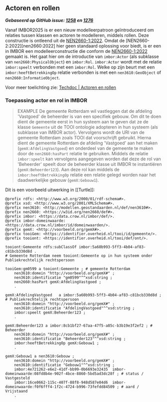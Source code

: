 ## Actoren en rollen

***Gebaseerd op GitHub issue: [1258](https://github.com/Stichting-CROW/imbor/issues/1258) en [1276](https://github.com/Stichting-CROW/imbor/issues/1276)***

Vanaf IMBOR2025 is er een nieuw modelleerpatroon geïntroduceerd om relaties tussen klassen en actoren te modelleren, middels rollen. Deze constructie is ontleend uit de [NEN2660-1:2022](nen2660-1:2022). Omdat de [NEN2660-2:2022][nen2660:2022] hier geen standaard oplossing voor biedt, is er een in IMBOR een modelleerconstructie die conform de [NEN2660-1:2022](nen2660-1:2022) gemaakt is. Het gaat hier om de introductie van `imbor:Actor` (als subklasse van `nen2660:PhysicalObject`) en `imbor:Rol`. `imbor:Actor` wordt met de relatie `imbor:speelt` verbonden met een `imbor:Rol`. Welke op zijn beurt met een `imbor:heeftBetrekkingOp` relatie verbonden is met een `nen3610:GeoObject` of `nen2660:InformatieObject`. 

Voor meer toelichting zie: [Techdoc | Actoren en rollen](https://docs.crow.nl/imbor/techdoc/#actoren-en-rollen)

### Toepassing actor en rol in IMBOR

>EXAMPLE
>De gemeente Rotterdam wil vastleggen dat de afdeling 'Vastgoed' de beheerder is van een specifiek gebouw. Om dit te doen dient de gemeente eerst in hun systeem aan te geven dat ze de klasse `Gemeente` uit de TOOI ontologie adopteren in hun systeem (als subklasse van IMBOR actor). Vervolgens wordt de URI van de gemeente Rotterdam zoals TOOI dat voorschrijft gebruikt. Hierna dient de gemeente Rotterdam de afdeling 'Vastgoed' aan het maken (`gemX:AfdelingVastgoed`) en onderdeel van de gemeente te maken door de `nen2660:hasPart` relatie te gebruiken. Middels de relatie `imbor:speelt` kan vervolgens aangegeven worden dat deze de rol van 'Beheerder' speelt door de beheerder klasse uit IMBOR te instantiëren (`gemX:Beheerder123`). Aan deze rol kan middels de `imbor:heeftBetrekkingOp` relatie een relatie gelegd worden naar het daadwerkelijke gebouw (`gemX:Gebouw1`). 

Dit is een voorbeeld uitwerking in [[Turtle]]:

```turtle
@prefix rdfs: <http://www.w3.org/2000/01/rdf-schema#>.
@prefix xsd: <http://www.w3.org/2001/XMLSchema#>.
@prefix nen3610: <http://modellen.geostandaarden.nl/def/nen3610#>.
@prefix nen2660: <https://w3id.org/nen2660/def#>.
@prefix imbor: <https://data.crow.nl/imbor/def/>.
@prefix imbor-domeinwaarde: <https://data.crow.nl/imbor/id/domeinwaarden/>.
@prefix gemX: <http://voorbeeld.org/gemX#>.
@prefix tooiGem: <https://identifier.overheid.nl/tooi/id/gemeente/>.
@prefix tooiont: <https://identifier.overheid.nl/tooi/def/ont/>.

tooiont:Gemeente rdfs:subClassOf imbor:5a60b993-5ff3-4b04-af83-c81bcb330d8d . 
# Gemeente Rotterdam neem tooiont:Gemeente op in hun systeem onder Publiekrechtelijk rechtspersoon

tooiGem:gm0599 a tooiont:Gemeente ; # gemeente Rotterdam
    nen3610:domein "http://voorbeeld.org/gemX#" ;
    nen3610:identificatie "gm0599"^^xsd:string ;
    nen2660:hasPart gemX:AfdelingVastgoed ;
    .

gemX:AfdelingVastgoed   a imbor:5a60b993-5ff3-4b04-af83-c81bcb330d8d ; # Publiekrechtelijk rechtspersoon
    nen3610:domein "http://voorbeeld.org/gemX#" ;
    nen3610:identificatie "AfdelingVastgoed"^^xsd:string ;
    imbor:speelt gemX:Beheerder123 ;
    .

gemX:Beheerder123 a imbor:8cb1bf27-67aa-47f5-a85c-b3b19e3f2ef2 ; # Beheerder
    nen3610:domein "http://voorbeeld.org/gemX#" ;
    nen3610:identificatie "Beheerder123"^^xsd:string ;
    imbor:heeftBetrekkingOp gemX:Gebouw1 ;
    .

gemX:Gebouw1 a nen3610:Gebouw ;
    nen3610:domein "http://voorbeeld.org/gemX#" ;
    nen3610:identificatie "Gebouw1"^^xsd:string ;
    imbor:4e721262-e6e2-41df-bb99-0b6693e32435  imbor-domeinwaarde:08fd8b4e-902f-4bce-8860-5bd5ad3dc28f ; # status / Vastgesteld
    imbor:16ce0662-115c-407f-88f8-948d587e04d6  imbor-domeinwaarde:f0f6fff4-1f2c-4724-b996-73fefdd84509 ; # aard / Vrijstaand
    .
```
